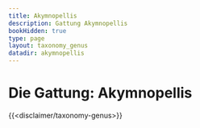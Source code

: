 ```yaml
---
title: Akymnopellis
description: Gattung Akymnopellis
bookHidden: true
type: page
layout: taxonomy_genus
datadir: akymnopellis
---
```


# Die Gattung: Akymnopellis
{{<disclaimer/taxonomy-genus>}}